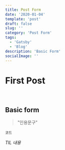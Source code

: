```yaml
---
title: Post Form
date: '2020-01-04'
template: 'post'
draft: false
slug: ''
category: 'Post Form'
tags:
  - 'Gatsby'
  - 'Blog'
description: 'Basic Form'
socialImage: ''
---
```


# First Post

<br />

## Basic form

> "인용문구"

<code>코드</code>

<em>TIL 내용</em>
